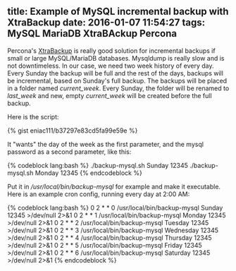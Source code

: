 title: Example of MySQL incremental backup with XtraBackup
date: 2016-01-07 11:54:27
tags: MySQL MariaDB XtraBAckup Percona
---

Percona's [XtraBackup](https://www.percona.com/doc/percona-xtrabackup/2.3/index.html) is really good solution for incremental backups if small or large MySQL/MariaDB databases. Mysqldump is really slow and is not downtimeless.
In our case, we need two week history of every day. Every Sunday the backup will be full and the rest of the days, backups will be incremental, based on Sunday's full backup. The backups will be placed in a folder named *current_week*. Every Sunday, the folder will be renamed to *last_week* and new, empty *current_week* will be created before the full backup.

<!-- more -->

Here is the script: 

{% gist eniac111/b37297e83cd5fa99e59e %}

It "wants" the day of the week as the first parameter, and the mysql password as a second parameter, like this:

{% codeblock lang:bash %}
./backup-mysql.sh Sunday 12345
./backup-mysql.sh Monday 12345
{% endcodeblock %}

Put it in */usr/local/bin/backup-mysql* for example and make it executable. Here is an example cron config, running every day at 2:00 AM:

{% codeblock lang:bash %}
0 2 * * 0 /usr/local/bin/backup-mysql Sunday 12345 >/dev/null 2>&1
0 2 * * 1 /usr/local/bin/backup-mysql Monday 12345 >/dev/null 2>&1
0 2 * * 2 /usr/local/bin/backup-mysql Tuesday 12345 >/dev/null 2>&1
0 2 * * 3 /usr/local/bin/backup-mysql Wednesday 12345 >/dev/null 2>&1
0 2 * * 4 /usr/local/bin/backup-mysql Thursday 12345 >/dev/null 2>&1
0 2 * * 5 /usr/local/bin/backup-mysql Friday 12345 >/dev/null 2>&1
0 2 * * 6 /usr/local/bin/backup-mysql Saturday 12345 >/dev/null 2>&1
{% endcodeblock %}

